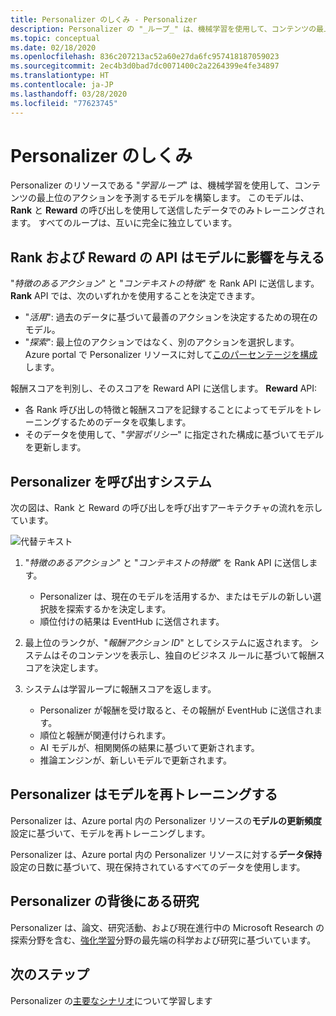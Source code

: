 ```yaml
---
title: Personalizer のしくみ - Personalizer
description: Personalizer の "_ループ_" は、機械学習を使用して、コンテンツの最上位のアクションを予測するモデルを構築します。 このモデルは、Rank と Reward の呼び出しを使用して送信したデータでのみトレーニングされます。
ms.topic: conceptual
ms.date: 02/18/2020
ms.openlocfilehash: 836c207213ac52a60e27da6fc957418187059023
ms.sourcegitcommit: 2ec4b3d0bad7dc0071400c2a2264399e4fe34897
ms.translationtype: HT
ms.contentlocale: ja-JP
ms.lasthandoff: 03/28/2020
ms.locfileid: "77623745"
---
```

# <a name="how-personalizer-works"></a>Personalizer のしくみ

Personalizer のリソースである "_学習ループ_" は、機械学習を使用して、コンテンツの最上位のアクションを予測するモデルを構築します。 このモデルは、**Rank** と **Reward** の呼び出しを使用して送信したデータでのみトレーニングされます。 すべてのループは、互いに完全に独立しています。

## <a name="rank-and-reward-apis-impact-the-model"></a>Rank および Reward の API はモデルに影響を与える

"_特徴のあるアクション_" と "_コンテキストの特徴_" を Rank API に送信します。 **Rank** API では、次のいずれかを使用することを決定できます。

* "_活用_": 過去のデータに基づいて最善のアクションを決定するための現在のモデル。
* "_探索_": 最上位のアクションではなく、別のアクションを選択します。 Azure portal で Personalizer リソースに対して[このパーセンテージを構成](how-to-settings.md#configure-exploration-to-allow-the-learning-loop-to-adapt)します。

報酬スコアを判別し、そのスコアを Reward API に送信します。 **Reward** API:

* 各 Rank 呼び出しの特徴と報酬スコアを記録することによってモデルをトレーニングするためのデータを収集します。
* そのデータを使用して、"_学習ポリシー_" に指定された構成に基づいてモデルを更新します。

## <a name="your-system-calling-personalizer"></a>Personalizer を呼び出すシステム

次の図は、Rank と Reward の呼び出しを呼び出すアーキテクチャの流れを示しています。

![代替テキスト](./media/how-personalizer-works/personalization-how-it-works.png "パーソナル化のしくみ")

1. "_特徴のあるアクション_" と "_コンテキストの特徴_" を Rank API に送信します。

    * Personalizer は、現在のモデルを活用するか、またはモデルの新しい選択肢を探索するかを決定します。
    * 順位付けの結果は EventHub に送信されます。
1. 最上位のランクが、"_報酬アクション ID_" としてシステムに返されます。
    システムはそのコンテンツを表示し、独自のビジネス ルールに基づいて報酬スコアを決定します。
1. システムは学習ループに報酬スコアを返します。
    * Personalizer が報酬を受け取ると、その報酬が EventHub に送信されます。
    * 順位と報酬が関連付けられます。
    * AI モデルが、相関関係の結果に基づいて更新されます。
    * 推論エンジンが、新しいモデルで更新されます。

## <a name="personalizer-retrains-your-model"></a>Personalizer はモデルを再トレーニングする

Personalizer は、Azure portal 内の Personalizer リソースの**モデルの更新頻度**設定に基づいて、モデルを再トレーニングします。

Personalizer は、Azure portal 内の Personalizer リソースに対する**データ保持**設定の日数に基づいて、現在保持されているすべてのデータを使用します。

## <a name="research-behind-personalizer"></a>Personalizer の背後にある研究

Personalizer は、論文、研究活動、および現在進行中の Microsoft Research の探索分野を含む、[強化学習](concepts-reinforcement-learning.md)分野の最先端の科学および研究に基づいています。

## <a name="next-steps"></a>次のステップ

Personalizer の[主要なシナリオ](where-can-you-use-personalizer.md)について学習します